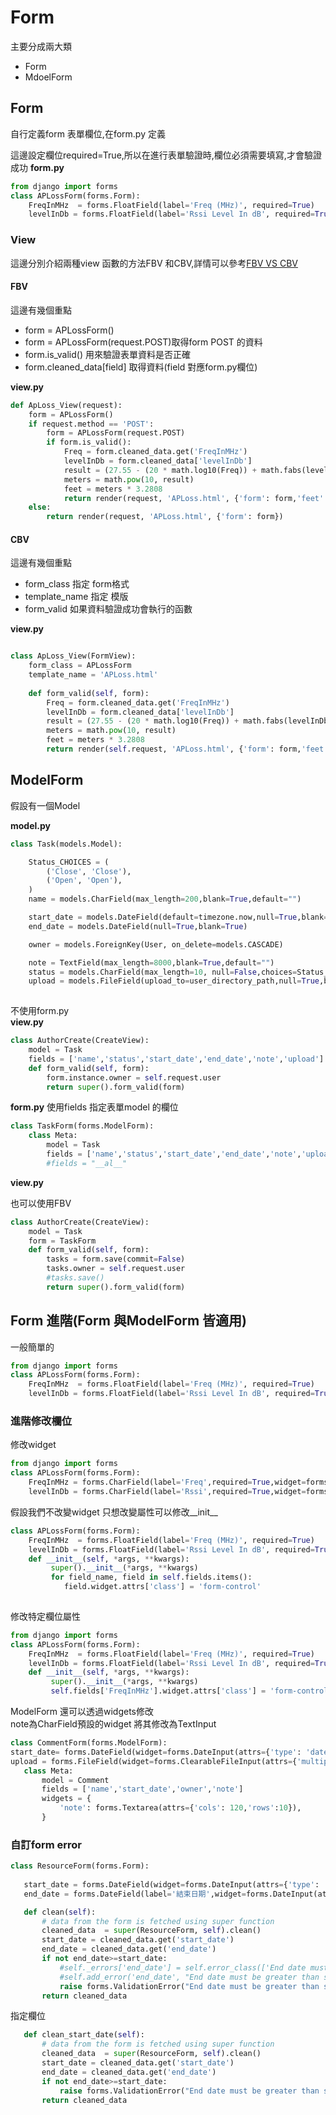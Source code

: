 # Form

主要分成兩大類
<ul>
    <li>Form</li>
    <li>MdoelForm</li>
</ul>


## Form
自行定義form 表單欄位,在form.py 定義

這邊設定欄位required=True,所以在進行表單驗證時,欄位必須需要填寫,才會驗證成功
**form.py**
```python 
from django import forms			 
class APLossForm(forms.Form):
    FreqInMHz  = forms.FloatField(label='Freq (MHz)', required=True)
    levelInDb = forms.FloatField(label='Rssi Level In dB', required=True)
```

### View 
這邊分別介紹兩種view 函數的方法FBV 和CBV,詳情可以參考<a href = "https://github.com/Eddie02582/Django-tutorial/tree/master/View/FBV%20vs%20CBV">FBV VS CBV</a>

#### FBV 
這邊有幾個重點
<ul>
    <li>form = APLossForm()</li>
    <li>form = APLossForm(request.POST)取得form POST 的資料</li>
    <li>form.is_valid() 用來驗證表單資料是否正確</li>
    <li>form.cleaned_data[field] 取得資料(field 對應form.py欄位)</li>
</ul>

**view.py**
```python 
def ApLoss_View(request):	
    form = APLossForm()  
    if request.method == 'POST':
        form = APLossForm(request.POST)	
        if form.is_valid():             
            Freq = form.cleaned_data.get('FreqInMHz')         
            levelInDb = form.cleaned_data['levelInDb']
            result = (27.55 - (20 * math.log10(Freq)) + math.fabs(levelInDb)) / 20.0
            meters = math.pow(10, result)       
            feet = meters * 3.2808            	    
            return render(request, 'APLoss.html', {'form': form,'feet':feet,'meters':meters})		        
    else:        
        return render(request, 'APLoss.html', {'form': form})	

```


#### CBV
這邊有幾個重點
<ul>
    <li>form_class 指定 form格式</li>
    <li>template_name 指定 模版</li>
    <li>form_valid 如果資料驗證成功會執行的函數</li>   
</ul>

**view.py**
```python 

class ApLoss_View(FormView):
    form_class = APLossForm  
    template_name = 'APLoss.html'
	
    def form_valid(self, form):        
        Freq = form.cleaned_data.get('FreqInMHz')         
        levelInDb = form.cleaned_data['levelInDb']
        result = (27.55 - (20 * math.log10(Freq)) + math.fabs(levelInDb)) / 20.0
        meters = math.pow(10, result)       
        feet = meters * 3.2808            	    
        return render(self.request, 'APLoss.html', {'form': form,'feet':feet,'meters':meters})
```


## ModelForm
假設有一個Model

**model.py**

```python 
class Task(models.Model):

    Status_CHOICES = (
        ('Close', 'Close'),       
		('Open', 'Open'),         
    )   
    name = models.CharField(max_length=200,blank=True,default="") 

    start_date = models.DateField(default=timezone.now,null=True,blank=True)	  	
    end_date = models.DateField(null=True,blank=True)	 

    owner = models.ForeignKey(User, on_delete=models.CASCADE)

    note = TextField(max_length=8000,blank=True,default="")    
    status = models.CharField(max_length=10, null=False,choices=Status_CHOICES,default='Open')
    upload = models.FileField(upload_to=user_directory_path,null=True,blank=True) 
   

```

不使用form.py <br>
**view.py**

```python 
class AuthorCreate(CreateView):
    model = Task
    fields = ['name','status','start_date','end_date','note','upload']
    def form_valid(self, form):
        form.instance.owner = self.request.user
        return super().form_valid(form)
```

**form.py**
使用fields 指定表單model 的欄位

```python 
class TaskForm(forms.ModelForm): 
    class Meta:       
        model = Task         
        fields = ['name','status','start_date','end_date','note','upload']
        #fields = "__al__"
```

**view.py**

也可以使用FBV
```python 
class AuthorCreate(CreateView):
    model = Task
    form = TaskForm
    def form_valid(self, form):
        tasks = form.save(commit=False)
        tasks.owner = self.request.user
        #tasks.save()        
        return super().form_valid(form)
```

## Form 進階(Form 與ModelForm 皆適用) 
一般簡單的
```python 
from django import forms			 
class APLossForm(forms.Form):
    FreqInMHz  = forms.FloatField(label='Freq (MHz)', required=True)
    levelInDb = forms.FloatField(label='Rssi Level In dB', required=True)
```
 

### 進階修改欄位
修改widget

```python 
from django import forms			 
class APLossForm(forms.Form):
    FreqInMHz = forms.CharField(label='Freq',required=True,widget=forms.TextInput(attrs={'placeholder': 'Freq (MHz)','class':'form-control'}))
    levelInDb = forms.CharField(label='Rssi',required=True,widget=forms.TextInput(attrs={'placeholder': 'Rssi (dB)','class':'form-control'}))
```

假設我們不改變widget 只想改變屬性可以修改__init__
```python  
class APLossForm(forms.Form):
    FreqInMHz  = forms.FloatField(label='Freq (MHz)', required=True)
    levelInDb = forms.FloatField(label='Rssi Level In dB', required=True)
    def __init__(self, *args, **kwargs):
         super().__init__(*args, **kwargs)
         for field_name, field in self.fields.items():
            field.widget.attrs['class'] = 'form-control'	
 
```

修改特定欄位屬性
```python 
from django import forms			 
class APLossForm(forms.Form):
    FreqInMHz  = forms.FloatField(label='Freq (MHz)', required=True)
    levelInDb = forms.FloatField(label='Rssi Level In dB', required=True)
    def __init__(self, *args, **kwargs):
         super().__init__(*args, **kwargs)
         self.fields['FreqInMHz'].widget.attrs['class'] = 'form-control'	

```

ModelForm 還可以透過widgets修改<br>
note為CharField預設的widget 將其修改為TextInput

 
 ```python 
class CommentForm(forms.ModelForm): 
start_date= forms.DateField(widget=forms.DateInput(attrs={'type': 'date'},format=('%Y-%m-%d')), required=False)	
upload = forms.FileField(widget=forms.ClearableFileInput(attrs={'multiple': True}), required=False) 
    class Meta:       
        model = Comment         
        fields = ['name','start_date','owner','note']
        widgets = { 
            'note': forms.Textarea(attrs={'cols': 120,'rows':10}),          
		}
```

### 自訂form error

 ```python 
class ResourceForm(forms.Form):   
     
    start_date = forms.DateField(widget=forms.DateInput(attrs={'type': 'date'},format=('%Y-%m-%d')), required=True,initial=GetMonthFirstDay())	
    end_date = forms.DateField(label='結束日期',widget=forms.DateInput(attrs={'type': 'date'},format=('%Y-%m-%d')), required=True)	 

    def clean(self):   
        # data from the form is fetched using super function 
        cleaned_data  = super(ResourceForm, self).clean()  
        start_date = cleaned_data.get('start_date') 
        end_date = cleaned_data.get('end_date') 
        if not end_date>=start_date:            
            #self._errors['end_date'] = self.error_class(['End date must be greater than start date']) 
            #self.add_error('end_date', "End date must be greater than start date")
            raise forms.ValidationError("End date must be greater than start date")
        return cleaned_data 

```
指定欄位
 ```python 
    def clean_start_date(self):   
        # data from the form is fetched using super function 
        cleaned_data  = super(ResourceForm, self).clean()  
        start_date = cleaned_data.get('start_date') 
        end_date = cleaned_data.get('end_date') 
        if not end_date>=start_date:    
            raise forms.ValidationError("End date must be greater than start date")
        return cleaned_data 

```

